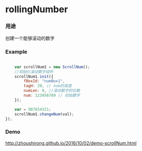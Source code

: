 # rollingNumber

### 用途

创建一个能够滚动的数字

### Example

``` javascript

	var scrollNum1 = new ScrollNum();
	//初始化滚动数字组件
	scrollNum1.init({
		fBoxId: "numBox1",
		tagH: 20, // num的高度
		numLen: 9, //滚动数字的位数
		num: 123456789 // 初始数字
	});

	var = 987654321;
	scrollNum1.changeNum(val);
});

```

### Demo

<a href="http://zhoushirong.github.io/2016/10/02/demo-scrollNum.html" target="_blank">http://zhoushirong.github.io/2016/10/02/demo-scrollNum.html</a>
